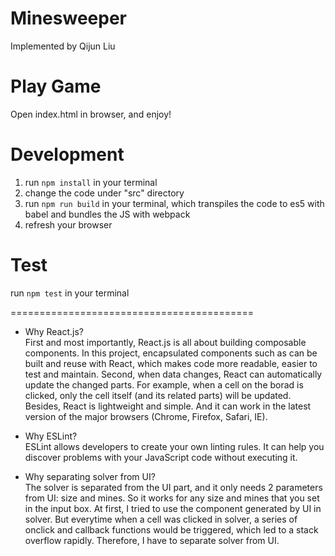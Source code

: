 # Minesweeper
  Implemented by Qijun Liu

# Play Game
  Open index.html in browser, and enjoy!

# Development
1. run `npm install` in your terminal
2. change the code under "src" directory
3. run `npm run build` in your terminal, which transpiles the code to es5 with babel and bundles the JS with webpack
4. refresh your browser

# Test
  run `npm test` in your terminal

==========================================

* Why React.js?  
First and most importantly, React.js is all about building composable components. In this project, encapsulated components such as <Cell /> can be built and reuse with React, which makes code more readable, easier to test and maintain.
Second, when data changes, React can automatically update the changed parts. For example, when a cell on the borad is clicked, only the cell itself (and its related parts) will be updated.
Besides, React is lightweight and simple. And it can work in the latest version of the major browsers (Chrome, Firefox, Safari, IE).

* Why ESLint?  
ESLint allows developers to create your own linting rules. It can help you discover problems with your JavaScript code without executing it.

* Why separating solver from UI?  
The solver is separated from the UI part, and it only needs 2 parameters from UI: size and mines. So it works for any size and mines that you set in the input box.
At first, I tried to use the <Board /> component generated by UI in solver. But everytime when a cell was clicked in solver, a series of onclick and callback functions would be triggered, which led to a stack overflow rapidly. Therefore, I have to separate solver from UI.
